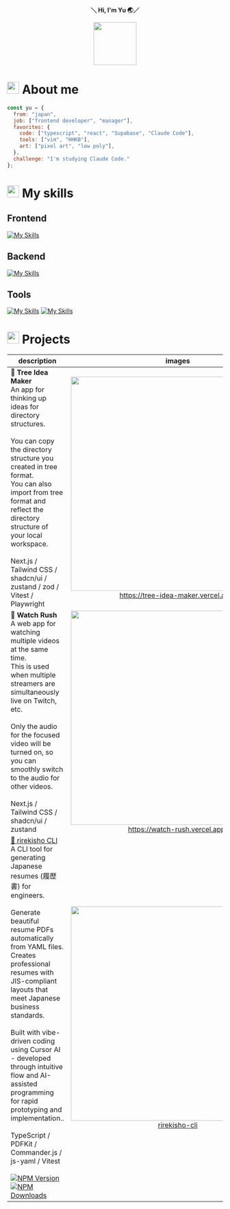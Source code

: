<div align="center">
  <p>
    <strong>＼ Hi, I'm Yu 🌏／</strong>
  </p>
  <image width="100" src="https://user-images.githubusercontent.com/16290220/232821951-fd607f5b-2fc8-409d-a961-d6a6d958eb9e.gif" />
</div>

# <img src="https://user-images.githubusercontent.com/16290220/232822554-75b49232-e2fa-4a1c-b561-3caff7fa3ed0.png" width="28" /> About me

```javascript
const yu = {
  from: "japan",
  job: ["frontend developer", "manager"],
  favorites: {
    code: ["typescript", "react", "Supabase", "Claude Code"],
    tools: ["vim", "HHKB"],
    art: ["pixel art", "low poly"],
  },
  challenge: "I'm studying Claude Code."
};
```


# <img src="https://user-images.githubusercontent.com/16290220/232822554-75b49232-e2fa-4a1c-b561-3caff7fa3ed0.png" width="28" /> My skills

## Frontend
[![My Skills](https://skillicons.dev/icons?theme=light&i=html,css,js,ts,jquery,react,nextjs,vue,nuxtjs,threejs,tailwind,vite,webpack,gulp,flutter)](https://skillicons.dev)

## Backend
[![My Skills](https://skillicons.dev/icons?theme=light&i=nodejs,php,java,firebase,supabase,gcp,graphql,apollo,docker)](https://skillicons.dev)

## Tools
[![My Skills](https://skillicons.dev/icons?theme=light&i=vscode,vim,neovim)](https://skillicons.dev)
[![My Skills](https://skillicons.dev/icons?theme=light&i=xd,photoshop,pr,figma,blender,unity)](https://skillicons.dev)



# <img src="https://user-images.githubusercontent.com/16290220/232822554-75b49232-e2fa-4a1c-b561-3caff7fa3ed0.png" width="28" /> Projects

| description  | images |
| ------------- | :-------------: |
| **📂 Tree Idea Maker** <br>An app for thinking up ideas for directory structures.<br><br>You can copy the directory structure you created in tree format.<br>You can also import from tree format and reflect the directory structure of your local workspace.<br><br> Next.js / Tailwind CSS / shadcn/ui / zustand / zod / Vitest / Playwright | <a href="https://tree-idea-maker.vercel.app/"><img src="https://github.com/user-attachments/assets/0ff8f8bc-34b3-4931-a4aa-0fd341e36695" width="500px" /><br>https://tree-idea-maker.vercel.app/</a> |
| **🥊 Watch Rush** <br>A web app for watching multiple videos at the same time.<br>This is used when multiple streamers are simultaneously live on Twitch, etc.<br><br>Only the audio for the focused video will be turned on, so you can smoothly switch to the audio for other videos.<br><br> Next.js / Tailwind CSS / shadcn/ui / zustand | <a href="https://watch-rush.vercel.app/"><img src="https://github.com/user-attachments/assets/b3263a11-066d-4587-9bef-9b2abd68bcb5" width="500px" /><br>https://watch-rush.vercel.app/</a> |
| [📄 rirekisho CLI](https://github.com/Yuki-Sakaguchi/rirekisho-cli)<br>A CLI tool for generating Japanese resumes (履歴書) for engineers.<br><br>Generate beautiful resume PDFs automatically from YAML files. Creates professional resumes with JIS-compliant layouts that meet Japanese business standards.<br><br>Built with vibe-driven coding using Cursor AI - developed through intuitive flow and AI-assisted programming for rapid prototyping and implementation..<br><br> TypeScript / PDFKit / Commander.js / js-yaml / Vitest<br><br><a href="https://www.npmjs.com/package/rirekisho-cli" target="_blank"><img alt="NPM Version" src="https://img.shields.io/npm/v/rirekisho-cli"></a> <a href="https://www.npmcharts.com/compare/rirekisho-cli?minimal=true" target="_blank"><img alt="NPM Downloads" src="https://img.shields.io/npm/d18m/rirekisho-cli"></a> | <a href="https://github.com/Yuki-Sakaguchi/rirekisho-cli"><img src="https://github.com/user-attachments/assets/bf100c4e-3d7e-46ca-bc1e-e379534a1d03" width="500px" /><br>rirekisho-cli</a> |
